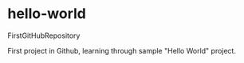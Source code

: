 # hello-world
FirstGitHubRepository

First project in Github, learning through sample "Hello World" project.
